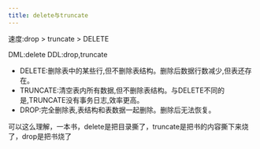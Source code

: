 ```yaml
---
title: delete与truncate
---
```


速度:drop > truncate > DELETE

DML:delete
DDL:drop,truncate

- DELETE:删除表中的某些行,但不删除表结构。删除后数据行数减少,但表还存在。
- TRUNCATE:清空表内所有数据,但不删除表结构。与DELETE不同的是,TRUNCATE没有事务日志,效率更高。
- DROP:完全删除表,表结构和表数据一起删除。删除后无法恢复。

可以这么理解，一本书，delete是把目录撕了，truncate是把书的内容撕下来烧了，drop是把书烧了